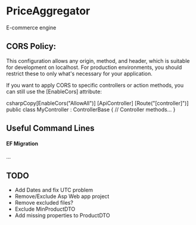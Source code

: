# PriceAggregator
E-commerce engine

## CORS Policy:
This configuration allows any origin, method, and header, which is suitable for development on localhost. For production environments, you should restrict these to only what's necessary for your application.

If you want to apply CORS to specific controllers or action methods, you can still use the [EnableCors] attribute:

csharpCopy[EnableCors("AllowAll")]
[ApiController]
[Route("[controller]")]
public class MyController : ControllerBase
{
    // Controller methods...
}

## Useful Command Lines
#### EF Migration
...

## TODO
- Add Dates and fix UTC problem
- Remove/Exclude Asp Web app project
- Remove excluded files?
- Exclude MinProductDTO
- Add missing properties to ProductDTO